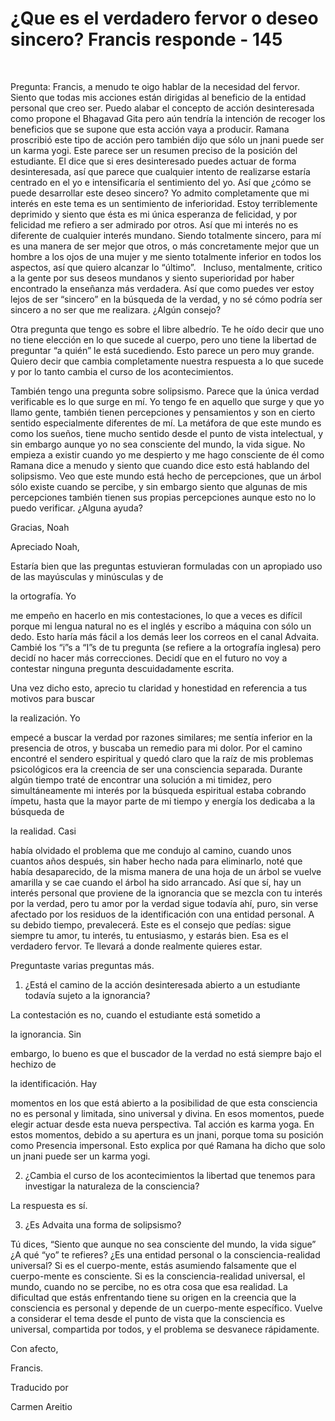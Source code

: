 # ¿Que es el verdadero fervor o deseo sincero? Francis responde - 145 

&nbsp; 

Pregunta: Francis, a menudo te oigo hablar de la necesidad del fervor. Siento que todas mis acciones est&aacute;n dirigidas al beneficio de la entidad personal que creo ser. Puedo alabar el concepto de acci&oacute;n desinteresada como propone el Bhagavad Gita pero a&uacute;n tendr&iacute;a la intenci&oacute;n de recoger los beneficios que se supone que esta acci&oacute;n vaya a producir. Ramana proscribi&oacute; este tipo de acci&oacute;n pero tambi&eacute;n dijo que s&oacute;lo un jnani puede ser un karma yogi. Este parece ser un resumen preciso de la posici&oacute;n del estudiante. El dice que si eres desinteresado puedes actuar de forma desinteresada, as&iacute; que parece que cualquier intento de realizarse estar&iacute;a centrado en el yo e intensificar&iacute;a el sentimiento del yo. As&iacute; que &iquest;c&oacute;mo se puede desarrollar este deseo sincero? Yo admito completamente que mi inter&eacute;s en este tema es un sentimiento de inferioridad. Estoy terriblemente deprimido y siento que &eacute;sta es mi &uacute;nica esperanza de felicidad, y por felicidad me refiero a ser admirado por otros. As&iacute; que mi inter&eacute;s no es diferente de cualquier inter&eacute;s mundano. Siendo totalmente sincero, para m&iacute; es una manera de ser mejor que otros, o m&aacute;s concretamente mejor que un hombre a los ojos de una mujer y me siento totalmente inferior en todos los aspectos, as&iacute; que quiero alcanzar lo &ldquo;&uacute;ltimo&rdquo;.
&nbsp; 
Incluso, mentalmente, critico a la gente por sus deseos mundanos y siento superioridad por haber encontrado la ense&ntilde;anza m&aacute;s verdadera. As&iacute; que como puedes ver estoy lejos de ser &ldquo;sincero&rdquo; en la b&uacute;squeda de la verdad, y no s&eacute; c&oacute;mo podr&iacute;a ser sincero a no ser que me realizara. &iquest;Alg&uacute;n consejo? 

Otra pregunta que tengo es sobre el libre albedr&iacute;o. Te he o&iacute;do decir que uno no tiene elecci&oacute;n en lo que sucede al cuerpo, pero uno tiene la libertad de preguntar &ldquo;a qui&eacute;n&rdquo; le est&aacute; sucediendo. Esto parece un pero muy grande. Quiero decir que cambia completamente nuestra respuesta a lo que sucede y por lo tanto cambia el curso de los acontecimientos. 

Tambi&eacute;n tengo una pregunta sobre solipsismo. Parece que la &uacute;nica verdad verificable es lo que surge en m&iacute;. Yo tengo fe en aquello que surge y que yo llamo gente, tambi&eacute;n tienen percepciones y pensamientos y son en cierto sentido especialmente diferentes de m&iacute;. La met&aacute;fora de que este mundo es como los sue&ntilde;os, tiene mucho sentido desde el punto de vista intelectual, y sin embargo aunque yo no sea consciente del mundo, la vida sigue. No empieza a existir cuando yo me despierto y me hago consciente de &eacute;l como Ramana dice a menudo y siento que cuando dice esto est&aacute; hablando del solipsismo. Veo que este mundo est&aacute; hecho de percepciones, que un &aacute;rbol s&oacute;lo existe cuando se percibe, y sin embargo siento que algunas de mis percepciones tambi&eacute;n tienen sus propias percepciones aunque esto no lo puedo verificar. &iquest;Alguna ayuda? 

Gracias, Noah

Apreciado Noah,

Estar&iacute;a bien que las preguntas estuvieran formuladas con un apropiado uso de las may&uacute;sculas y min&uacute;sculas y de 

la ortograf&iacute;a. Yo

 me empe&ntilde;o en hacerlo en mis contestaciones, lo que a veces es dif&iacute;cil porque mi lengua natural no es el ingl&eacute;s y escribo a m&aacute;quina con s&oacute;lo un dedo. Esto har&iacute;a m&aacute;s f&aacute;cil a los dem&aacute;s leer los correos en el canal Advaita. Cambi&eacute; los &ldquo;i&rdquo;s a &ldquo;I&rdquo;s de tu pregunta (se refiere a la ortograf&iacute;a inglesa) pero decid&iacute; no hacer m&aacute;s correcciones. Decid&iacute; que en el futuro no voy a contestar ninguna pregunta descuidadamente escrita. 

Una vez dicho esto, aprecio tu claridad y honestidad en referencia a tus motivos para buscar 

la realizaci&oacute;n. Yo

 empec&eacute; a buscar la verdad por razones similares; me sent&iacute;a inferior en la presencia de otros, y buscaba un remedio para mi dolor. Por el camino encontr&eacute; el sendero espiritual y qued&oacute; claro que la ra&iacute;z de mis problemas psicol&oacute;gicos era la creencia de ser una consciencia separada. Durante alg&uacute;n tiempo trat&eacute; de encontrar una soluci&oacute;n a mi timidez, pero simult&aacute;neamente mi inter&eacute;s por la b&uacute;squeda espiritual estaba cobrando &iacute;mpetu, hasta que la mayor parte de mi tiempo y energ&iacute;a los dedicaba a la b&uacute;squeda de 

la realidad. Casi

 hab&iacute;a olvidado el problema que me condujo al camino, cuando unos cuantos a&ntilde;os despu&eacute;s, sin haber hecho nada para eliminarlo, not&eacute; que hab&iacute;a desaparecido, de la misma manera de una hoja de un &aacute;rbol se vuelve amarilla y se cae cuando el &aacute;rbol ha sido arrancado. As&iacute; que s&iacute;, hay un inter&eacute;s personal que proviene de la ignorancia que se mezcla con tu inter&eacute;s por la verdad, pero tu amor por la verdad sigue todav&iacute;a ah&iacute;, puro, sin verse afectado por los residuos de la identificaci&oacute;n con una entidad personal. A su debido tiempo, prevalecer&aacute;. Este es el consejo que ped&iacute;as: sigue siempre tu amor, tu inter&eacute;s, tu entusiasmo, y estar&aacute;s bien. Esa es el verdadero fervor. Te llevar&aacute; a donde realmente quieres estar.

Preguntaste varias preguntas m&aacute;s.

1. &iquest;Est&aacute; el camino de la acci&oacute;n desinteresada abierto a un estudiante todav&iacute;a sujeto a la ignorancia? 

La contestaci&oacute;n es no, cuando el estudiante est&aacute; sometido a 

la ignorancia. Sin

 embargo, lo bueno es que el buscador de la verdad no est&aacute; siempre bajo el hechizo de 

la identificaci&oacute;n. Hay

 momentos en los que est&aacute; abierto a la posibilidad de que esta consciencia no es personal y limitada, sino universal y divina. En esos momentos, puede elegir actuar desde esta nueva perspectiva. Tal acci&oacute;n es karma yoga. En estos momentos, debido a su apertura es un jnani, porque toma su posici&oacute;n como Presencia impersonal. Esto explica por qu&eacute; Ramana ha dicho que solo un jnani puede ser un karma yogi.

2. &iquest;Cambia el curso de los acontecimientos la libertad que tenemos para investigar la naturaleza de la consciencia? 

La respuesta es s&iacute;.

3. &iquest;Es Advaita una forma de solipsismo? 

T&uacute; dices, &ldquo;Siento que aunque no sea consciente del mundo, la vida sigue&rdquo; &iquest;A qu&eacute; &ldquo;yo&rdquo; te refieres? &iquest;Es una entidad personal o la consciencia-realidad universal? Si es el cuerpo-mente, est&aacute;s asumiendo falsamente que el cuerpo-mente es consciente. Si es la consciencia-realidad universal, el mundo, cuando no se percibe, no es otra cosa que esa realidad. La dificultad que est&aacute;s enfrentando tiene su origen en la creencia que la consciencia es personal y depende de un cuerpo-mente espec&iacute;fico. Vuelve a considerar el tema desde el punto de vista que la consciencia es universal, compartida por todos, y el problema se desvanece r&aacute;pidamente.

Con afecto, 

Francis.

Traducido por 

Carmen Areitio


